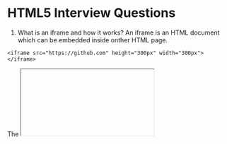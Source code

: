 # HTML5 Interview Questions

1. What is an iframe and how it works?
An iframe is an HTML document which can be embedded inside onther HTML page.

```
<iframe src="https://github.com" height="300px" width="300px"></iframe>
```

The <iframe> tag specifies an inline frame.

An inline frame is used to embed another document within the current HTML document.

Tip: Use CSS to style the <iframe>

Tip: It is a good practice to always include a title attribute for the <iframe>. This is used by screen readers to read out what the content of the <iframe> is.

2.Explain meta tags in HTML

3.What is the purpose of the alt attribute on images?
The alt attribute provides alternative information for an image if a user cannot view it. The alt attribute should be used to describe any images except those which only serve a decorative purposes, in which case it should be left empty.

4.What is difference between span and div?
-div is a block element
-span is inline element
For bonus points, you could point out that it’s illegal to place a block element inside an inline element, and that while div can have a p tag, and a p tag can have a span, it is not possible for span to have a div or p tag inside.

5.How can i get indexed better by search engines?
It is possible to get indexed better by placing the following two statements in the <HEAD> part of your documents:

```
<META NAME="keywords" CONTENT="keyword keyword keyword keyword">
<META NAME="description" CONTENT="description of your site">
```

Both may contain up to 1022 characters. If a keyword is used more than 7 times, the keywords tag will be ignored altogether. Also, you cannot put markup (other than entities) in the description or keywords list.

6.HTML5 specifications?
HTML5 was designed to replace HTML 4, XHTML, and the HTML DOM Level 2. The key goals and motivations behind the HTML5 specification were to:

Deliver rich content (graphics, movies, etc.) without the need for additional plugins, such as Flash.
Provide better semantic support for web page structure through new structural element tags.
Provide a stricter parsing standard to simplify error handling, ensure more consistent cross-browser behaviour, and simplify compatibility with documents written to older standards.
Provide better cross-platform support whether running on a PC, Tablet, or Smartphone.

7.How can you highlight text in HTML?
If you are working with an HTML5 page, the <mark> tag can be a quick and easy way of highlighting or marking text on a page:

```
<mark>highlighted text</mark>
```

To highlight text with just HTML code and support for all browsers, set the background-color style, as shown in the example below, using the HTML tag.

```
<span style="background-color: #FFFF00">Yellow text.</span>
```

8.HTML5 Semantic Tags:
-<header> is used to contain introductory and navigational information about a section of the page. This can include the section heading, the author’s name, time and date of publication, table of contents, or other navigational information.

-<article> is meant to house a self-contained composition that can logically be independently recreated outside of the page without losing it’s meaining. Individual blog posts or news stories are good examples.

-<section> is a flexible container for holding content that shares a common informational theme or purpose.

<footer> is used to hold information that should appear at the end of a section of content and contain additional information about the section. Author’s name, copyright information, and related links are typical examples of such content.

9.What is Character Encoding(character set)?
To display an HTML page correctly, a web browser must know which character set (character encoding) to use. This is specified in the tag:

```
HTML4:

<meta http-equiv="Content-Type" content="text/html;charset=ISO-8859-1">
```

```
HTML5:

<meta charset="UTF-8">
```

10.What is a self closing tag?

```
In HTML5 it is not strictly necessary to close certain HTML tags. The tags that aren’t required to have specific closing tags are called “self closing” tags.

An example of a self closing tag is something like a line break (<br />) or the meta tag (<meta>). This means that the following are both acceptable:

<meta charset="UTF-8">
...
<meta charset="UTF-8" />

```

12.HTML attribute and property?

```
Attributes are defined on the HTML markup but properties are defined on the DOM. To illustrate the difference, imagine we have this text field in our HTML: <input type="text" value="Hello">.

const input = document.querySelector('input');
console.log(input.getAttribute('value')); // Hello
console.log(input.value); // Hello
But after you change the value of the text field by adding "World!" to it, this becomes:

console.log(input.getAttribute('value')); // Hello
console.log(input.value); // Hello World!

```

# 13. An understanding of general web issues such as web browser rendering differences, W3C accessibility guidelines

```
Web Browser Rendering Differences: Web browsers may interpret and render HTML, CSS, and JavaScript code differently, leading to inconsistencies in how web pages are displayed. It's essential to test your website across multiple browsers (e.g., Chrome, Firefox, Safari, Edge) and versions to identify and address any rendering issues.

Responsive Web Design: With the increasing use of mobile devices, it's important to create websites that adapt to different screen sizes. Responsive web design techniques, such as using flexible layouts, media queries, and fluid images, enable your site to be easily accessible and visually appealing across various devices.

W3C Accessibility Guidelines: The World Wide Web Consortium (W3C) provides accessibility guidelines to ensure that websites are usable by people with disabilities. These guidelines cover areas like providing alternative text for images, keyboard navigation, proper use of headings, color contrast, and more. Adhering to these guidelines improves accessibility and inclusivity.

Performance Optimization: Website performance significantly impacts user experience. Optimizing page load times by minimizing file sizes, leveraging caching techniques, optimizing images, and reducing server requests can enhance the overall speed and responsiveness of your website.

Security Considerations: Web security is crucial to protect user data and prevent unauthorized access. Implementing secure coding practices, validating and sanitizing user inputs, using HTTPS for secure communication, and staying updated with security patches and frameworks help mitigate security risks.

Search Engine Optimization (SEO): Optimizing your website for search engines improves its visibility and organic traffic. This involves techniques like using descriptive page titles, relevant meta tags, proper header structure, clean URLs, well-structured content, and mobile-friendliness.

Cross-Browser Compatibility: As mentioned earlier, web browsers may interpret code differently. Ensuring cross-browser compatibility involves testing and making necessary adjustments to ensure your website functions correctly and appears consistent across various browsers and their different versions.

Usability and User Experience (UX): Designing intuitive and user-friendly interfaces enhances the overall user experience. Pay attention to factors like clear navigation, logical information architecture, intuitive forms, readable typography, and overall visual appeal.

Web Standards and Validation: Adhering to web standards helps ensure compatibility, maintainability, and future-proofing of your website. Tools like the W3C Markup Validation Service can help identify HTML and CSS code errors, ensuring compliance with best practices.

Progressive Enhancement and Graceful Degradation: Embrace the concept of progressive enhancement by starting with a solid foundation of accessible HTML content and then adding enhanced features using CSS and JavaScript. Graceful degradation ensures that your website still functions and remains accessible to users even if certain features or technologies are not supported.

By considering these web issues, you can create websites that are visually consistent, accessible, performant, secure, and user-friendly across various platforms and browsers.
```

# 14 SQL database
```
In SQL, you can perform various operations on a database, such as creating tables, inserting data, updating records, deleting data, and retrieving data based on specific conditions. Here are some common SQL statements:

CREATE TABLE: This statement is used to create a new table in the database, specifying the table's columns, data types, and any constraints.
sql
Copy code
CREATE TABLE TableName (
    column1 datatype constraint,
    column2 datatype constraint,
    ...
);
INSERT INTO: This statement is used to insert data into a table.
sql
Copy code
INSERT INTO TableName (column1, column2, ...)
VALUES (value1, value2, ...);
SELECT: This statement is used to retrieve data from one or more tables.
sql
Copy code
SELECT column1, column2, ...
FROM TableName
WHERE condition;
UPDATE: This statement is used to modify existing data in a table.
sql
Copy code
UPDATE TableName
SET column1 = value1, column2 = value2, ...
WHERE condition;
DELETE: This statement is used to remove data from a table.
sql
Copy code
DELETE FROM TableName
WHERE condition;
These are just a few examples of SQL statements. SQL provides many other capabilities, such as joining multiple tables, grouping data, sorting results, and more.

It's important to note that different database management systems (DBMS) may have variations in SQL syntax and features, although the core SQL functionality remains the same. Popular DBMS that use SQL include MySQL, PostgreSQL, Oracle Database, Microsoft SQL Server, and SQLite, among others.
```

# 15 
```
Agile development methodology emphasizes flexibility, collaboration, and continuous improvement. While there is no one-size-fits-all approach to Agile, here are some commonly recognized best practices:

Cross-functional teams: Agile teams should consist of individuals with diverse skills necessary to complete the project, including developers, testers, designers, and business analysts. This encourages collaboration and shared responsibility.

Iterative and incremental development: Agile projects are divided into short iterations or sprints, where small increments of the product are developed, tested, and delivered. This iterative approach allows for frequent feedback and the ability to adapt to changing requirements.

Regular communication and collaboration: Agile teams promote open and transparent communication among team members and stakeholders. Daily stand-up meetings, regular demonstrations of work-in-progress, and frequent interactions help in fostering collaboration and keeping everyone aligned.

Prioritization and backlog management: Maintaining a prioritized backlog of user stories or tasks is crucial in Agile. The product owner, in collaboration with the team, ensures that the most valuable and important items are worked on first.

Continuous integration and automated testing: Agile teams strive for continuous integration of code changes to a shared repository, accompanied by automated tests. This ensures that the software is always in a deployable state and helps identify issues early.

Frequent feedback and retrospectives: Agile methodologies encourage feedback loops to gather insights from stakeholders and end-users. Regular retrospectives provide an opportunity to reflect on the project, identify areas of improvement, and make adjustments to enhance team performance.

Adaptability and flexibility: Agile teams embrace change and are responsive to evolving requirements. They prioritize customer satisfaction and are willing to adjust plans, timelines, and features as needed.

Continuous improvement and learning: Agile promotes a culture of continuous learning and improvement. Teams regularly reflect on their processes, seek feedback, and explore ways to enhance efficiency and effectiveness.

Self-organizing teams: Agile teams are empowered to make decisions collectively and are self-organizing. This promotes ownership, accountability, and a sense of responsibility among team members.

Visual project management: Agile teams often use visual boards or project management tools like Kanban or Scrum boards to provide visibility into the project's progress, tasks, and priorities. This helps in tracking work, identifying bottlenecks, and improving workflow.

Remember, Agile is a mindset, and it's important to tailor the practices to suit the specific needs and context of your project and team.
